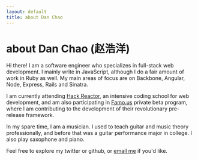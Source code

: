 ```yaml
---
layout: default
title: about Dan Chao
---
```


about Dan Chao (赵浩洋)
======================

Hi there! I am a software engineer who specializes in full-stack web development. I mainly write in JavaScript, although I do a fair amount of work in Ruby as well. My main areas of focus are on Backbone, Angular, Node, Express, Rails and Sinatra.

I am currently attending [Hack Reactor](http://www.hackreactor.com), an intensive coding school for web development, and am also participating in [Famo.us](http://famo.us) private beta program, where I am contributing to the development of their revolutionary pre-release framework.

In my spare time, I am a musician. I used to teach guitar and music theory professionally, and before that was a guitar performance major in college. I also play saxophone and piano.

Feel free to explore my twitter or github, or [email me](mailto:daniel.h.chao@gmail.com) if you'd like.